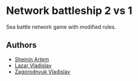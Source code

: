 # Network battleship 2 vs 1

Sea battle network game with modified rules.

## Authors
- [Sheinin Artem](https://github.com/Timasok)
- [Lazar Vladislav](https://github.com/Vladislave0-0)
- [Zagorodnyuk Vladislav](https://github.com/VladZg)

